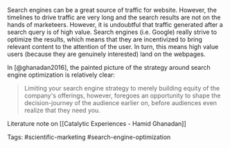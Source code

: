 Search engines can be a great source of traffic for website. However, the timelines to drive traffic are very long and the search results are not on the hands of marketeers. However, it is undoubtful that traffic generated after a search query is of high value. Search engines (i.e. Google) really strive to optimize the results, which means that they are incentivized to bring relevant content to the attention of the user. In turn, this means high value users (because they are genuinely interested) land on the webpages. 

In [@ghanadan2016], the painted picture of the strategy around search engine optimization is relatively clear:

> Limiting your search engine strategy to merely building equity of the company's offerings, however, foregoes an opportunity to shape the decision-journey of the audience earlier on, before audiences even realize that they need you. 

Literature note on [[Catalytic Experiences - Hamid Ghanadan]]

Tags: #scientific-marketing #search-engine-optimization 
